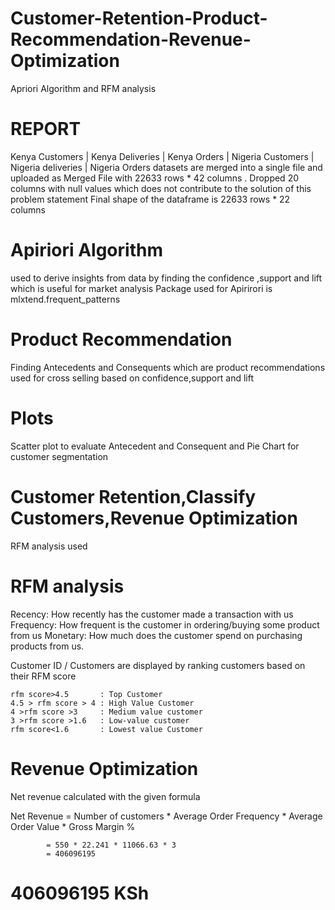 # Customer-Retention-Product-Recommendation-Revenue-Optimization
Apriori Algorithm and RFM analysis 

# REPORT 

Kenya Customers | Kenya Deliveries | Kenya Orders | Nigeria Customers | Nigeria deliveries | Nigeria Orders datasets are merged into a single file 
and uploaded as Merged File with 22633 rows * 42 columns .
Dropped 20 columns with null values which does not contribute to the solution of this problem statement
Final shape of the dataframe is 22633 rows * 22 columns

# Apiriori Algorithm 
used to derive insights from data by finding the confidence ,support and lift which is useful for market analysis
Package used for Apirirori is mlxtend.frequent_patterns
   
# Product Recommendation 
Finding Antecedents and Consequents which are product recommendations used for cross selling based on confidence,support and lift 

# Plots 
Scatter plot to evaluate Antecedent and Consequent and Pie Chart for customer segmentation
   
# Customer Retention,Classify Customers,Revenue Optimization 
RFM analysis used
   
# RFM analysis
Recency: How recently has the customer made a transaction with us
Frequency: How frequent is the customer in ordering/buying some product from us
Monetary: How much does the customer spend on purchasing products from us.

Customer ID / Customers are displayed by ranking customers based on their RFM score
    
    rfm score>4.5       : Top Customer
    4.5 > rfm score > 4 : High Value Customer
    4 >rfm score >3     : Medium value customer
    3 >rfm score >1.6   : Low-value customer
    rfm score<1.6       : Lowest value Customer

# Revenue Optimization 
Net revenue calculated with the given formula 

Net Revenue = Number of customers * Average Order Frequency * Average Order Value * Gross Margin %
            
            = 550 * 22.241 * 11066.63 * 3
            = 406096195

# 406096195 KSh
